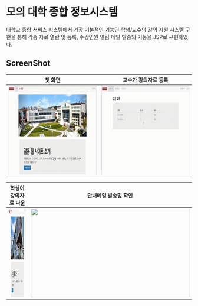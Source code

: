 # 모의 대학 종합 정보시스템 
대학교 종합 서비스 시스템에서 가장 기본적인 기능인 학생/교수의 강의 지원 시스템 구현을 통해 각종 자료 열람 및 등록, 수강인원 알림 메일 발송의 기능을 JSP로 구현하였다.

ScreenShot
----------------
| 첫 화면 | 교수가 강의자료 등록 | 
|:---:|:---:|
| <img src="./readme_images/1.UI.gif" width= "430" height="240" >  | <img src="./readme_images/2.강의자료등록.gif" width= "430" height="240" > |  

| 학생이 강의자료 다운 | 안내메일 발송및 확인 | 
|:---:|:---:|
| <img src="./readme_images/3.강의자료다운.gif" width= "430" height="240">  | <img src="./readme_images/4.안내메일.gif" width= "430" height="240"> |
